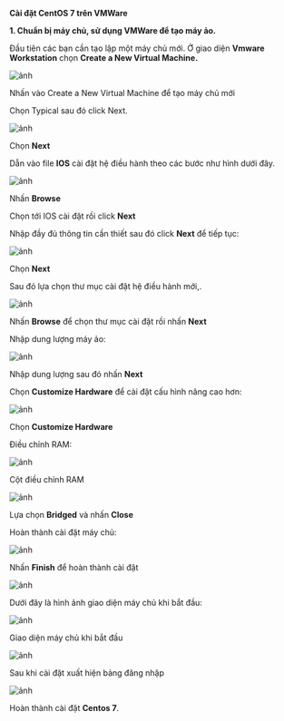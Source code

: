 **Cài đặt CentOS 7 trên VMWare**

**1. Chuẩn bị máy chủ, sử dụng VMWare để tạo máy ảo.**

Đầu tiên các bạn cần tạo lập một máy chủ mới. Ở giao diện **Vmware Workstation** chọn **Create a New Virtual Machine.**

![ảnh](https://user-images.githubusercontent.com/101308077/159164898-3bf05ef3-df99-4b26-a184-cb5e29e62ad6.png)

Nhấn vào Create a New Virtual Machine để tạo máy chủ mới

Chọn Typical sau đó click Next.

![ảnh](https://user-images.githubusercontent.com/101308077/159164905-4cee8578-3f86-4602-9b58-c8181f2a3222.png)

Chọn **Next**

Dẫn vào file **IOS** cài đặt hệ điều hành theo các bước như hình dưới đây.

![ảnh](https://user-images.githubusercontent.com/101308077/159164913-ae05bb64-e2d3-469b-bb45-689b709c4454.png)

Nhấn **Browse**

Chọn tới IOS cài đặt rồi click **Next**

Nhập đầy đủ thông tin cần thiết sau đó click **Next** để tiếp tục:

![ảnh](https://user-images.githubusercontent.com/101308077/159164920-8cdcdbb2-c686-4268-b1e4-925434379320.png)

Chọn **Next**

Sau đó lựa chọn thư mục cài đặt hệ điều hành mới,.

![ảnh](https://user-images.githubusercontent.com/101308077/159164930-9bef9fdb-1d43-4237-a7dc-2bf54c0ed419.png)

Nhấn **Browse** để chọn thư mục cài đặt rồi nhấn **Next**

Nhập dung lượng máy ảo:

![ảnh](https://user-images.githubusercontent.com/101308077/159164940-02ed7b94-1f44-408a-9b3e-4377d0195d7c.png)

Nhập dung lượng sau đó nhấn **Next**

Chọn **Customize Hardware** để cài đặt cấu hình nâng cao hơn:

![ảnh](https://user-images.githubusercontent.com/101308077/159164950-75e3a53c-77d9-4e55-9b80-10a8e87c8ca3.png)

Chọn **Customize Hardware**

Điều chỉnh RAM:

![ảnh](https://user-images.githubusercontent.com/101308077/159164960-551553bb-556a-4949-a2fa-166a9534d922.png)

Cột điều chỉnh RAM

![ảnh](https://user-images.githubusercontent.com/101308077/159164967-07325e2c-345e-4223-92bc-f19daa6fbab4.png)

Lựa chọn **Bridged** và nhấn **Close**

Hoàn thành cài đặt máy chủ:

![ảnh](https://user-images.githubusercontent.com/101308077/159164976-9aabbe4a-ad73-4f8e-b680-f7076a4b3e26.png)

Nhấn **Finish** để hoàn thành cài đặt

![ảnh](https://user-images.githubusercontent.com/101308077/159164994-8643f287-9a8a-4665-afed-85f8b57b78c9.png)

Dưới đây là hình ảnh giao diện máy chủ khi bắt đầu:

![ảnh](https://user-images.githubusercontent.com/101308077/159165002-b88cb907-9ec7-4325-a667-fc1e16ef7713.png)

Giao diện máy chủ khi bắt đầu

![ảnh](https://user-images.githubusercontent.com/101308077/159165018-5e2b53b5-ab88-45fb-9850-3ec329c42a54.png)

Sau khi cài đặt xuất hiện bảng đăng nhập

![ảnh](https://user-images.githubusercontent.com/101308077/159165026-082c37ee-9fb4-4eba-a417-32631add1453.png)

Hoàn thành cài đặt **Centos 7**.

